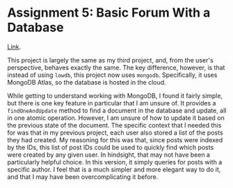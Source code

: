 # Assignment 5: Basic Forum With a Database

[Link](a5-bwhetherington.herokuapp.com).

This project is largely the same as my third project, and, from the user's perspective, behaves exactly the same. The key difference, however, is that instead of using `lowdb`, this project now uses `mongodb`. Specifically, it uses MongoDB Atlas, so the database is hosted in the cloud.

While getting to understand working with MongoDB, I found it fairly simple, but there is one key feature in particular that I am unsure of. It provides a `findOneAndUpdate` method to find a document in the database and update, all in one atomic operation. However, I am unsure of how to update it based on the previous state of the document. The specific context that I needed this for was that in my previous project, each user also stored a list of the posts they had created. My reasoning for this was that, since posts were indexed by the IDs, this list of post IDs could be used to quickly find which posts were created by any given user. In hindsight, that may not have been a particularly helpful choice. In this version, it simply queries for posts with a specific author. I feel that is a much simpler and more elegant way to do it, and that I may have been overcomplicating it before.